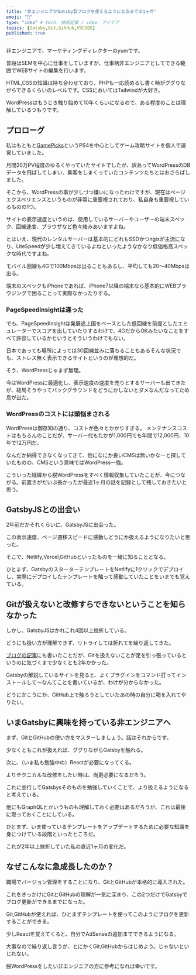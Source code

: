 ```yaml
---
title: "非エンジニアがGatsby製ブログを使えるようになるまでの1ヶ月"
emoji: "🔰"
type: "idea" # tech: 技術記事 / idea: アイデア
topics: [Gatsby,Git,GitHub,VSCODE]
published: true
---
```

非エンジニアで、マーケティングディレクターのyumです。

普段はSEMを中心に仕事をしていますが、仕事柄非エンジニアとしてできる範囲でWEBサイトの編集を行います。

HTML,CSSの知識は持ち合わせており、PHPも一応読めるし書く時がググりながらできるくらいのレベルです。CSSにおいてはTailwindが大好き。

WordPressはもうじき触り始めて10年くらいになるので、ある程度のことは理解しているつもりです。

## プロローグ

私はもともと[GamePicks](https://gamepicks.tokyo)というPS4を中心としてゲーム攻略サイトを個人で運営していました。

月間20万PV程度のゆるくやっていたサイトでしたが、訳あってWordPressのDBデータを飛ばしてしまい、集客をしまくっていたコンテンツたちとはおさらばしました。

そこから、WordPressの事が少しづつ嫌いになったわけですが、現在はページエクスペリエンスというものが非常に重要視されており、私自身も重要視しているものの1つ。

サイトの表示速度というのは、使用しているサーバーやユーザーの端末スペック、回線速度、ブラウザなど色々絡みあいますよね。

とはいえ、現代のレンタルサーバーは基本的にどれもSSDかつngixが主流になり、LiteSpeedが少し増えてきているよねといったようなかなり低価格高スペックな時代ですよね。

モバイル回線も4Gで100Mbpsは出ることもあるし、平均しても20〜40Mbpsは出る。

端末のスペックもiPhoneであれば、iPhone7以降の端末なら基本的にWEBブラウジングで困ることって実際なかったりする。

### PageSpeedInsightは違った
でも、PageSpeedInsightは発展途上国をベースとした低回線を前提としたエミュレーターでスコアを出していたりするわけで、4GだからOKみたいなことをすべて許容しているかというとそういうわけでもない。

日本であっても場所によっては3G回線並みに落ちることもあるそんな状況でも、ストレス無く表示できるサイトというのが理想的だ。

そう、WordPressじゃまず無理。

今はWordPressに最適化し、表示速度の速度を売りとするサーバーも出てきたが、結局そうやってバックグラウンドをどうにかしないとダメなんだなってため息が出た。

### WordPressのコストには頭悩まされる
WordPressは御存知の通り、コストが色々とかかりすぎる。
メンテナンスコストはもちろんのことだが、サーバー代もたかが1,000円でも年間で12,000円、10年で12万円だ。

なんだか納得できなくなってきて、他になにか良いCMSは無いかなーと探していたものの、CMSという意味ではWordPress一強。

こういった経緯から脱WordPressをすべく情報収集していたことが、今につながる。前置きがだいぶ長かったが最近1ヶ月の話を記録として残しておきたいと思う。

## GatsbyJSとの出会い
2年前だかそれくらいに、GatsbyJSに出会った。

この表示速度、ページ遷移スピードに感動しどうにか扱えるようになりたいと思った。

そこで、Netlify,Vercel,GitHubといったものを一緒に知ることとなる。

ひとまず、GatsbyのスターターテンプレートをNetlifyに1クリックでデプロイし、実際にデプロイしたテンプレートを触って感動していたことをいまでも覚えている。

## Gitが扱えないと改修すらできないということを知らなかった
しかし、GatsbyJSはかれこれ4回以上挫折している。

どうにも扱い方が理解できず、リトライしては折れてを繰り返してきた。

[ブログの記事](https://gamepicks.tokyo/gatsbyjs/)にも書いたことだが、Gitを扱えないことが足を引っ張っているというのに気づくまで少なくとも2年かかった。

Gatsbyの解説しているサイトを見ると、よくプラグインをコマンド打ってインストールして〜なんてことを書いているが、わけが分からなかった。

どうにかこうにか、GitHub上で触ろうとしていたあの時の自分に喝を入れてやりたい。

## いまGatsbyに興味を持っている非エンジニアへ
まず、GitとGitHubの使い方をマスターしましょう。話はそれからです。

少なくともこれが扱えれば、ググりながらGatsbyを触れる。

次に、（いま私も勉強中の）Reactが必要になってくる。

よりテクニカルな改修をしたい時は、尚更必要になるだろう。

これに並行してGatsbysそのものを勉強していくことで、より扱えるようになると考えている。

他にもGraphQLとかいうものも理解しておく必要はあるだろうが、これは最後に取っておくことにしている。

ひとまず、いま使っているテンプレートをアップデートするために必要な知識を身につけている段階といったところだ。

これが2年以上挫折していた私の直近1ヶ月の変化だ。

## なぜこんなに急成長したのか？
職場でバージョン管理をすることになり、GitとGitHubが本格的に導入された。

これをきっかけにGitとGitHubの理解が一気に深まり、この2つだけでGatsbyでブログ更新ができるまでになった。

Git,GitHubが使えれば、ひとまずテンプレートを使ってこのようにブログを更新することができる。

少しReactを覚えてくると、自分でAdSenseの追加までできるようになる。

大事なので繰り返し言うが、とにかくGit,GitHubからはじめよう。じゃないといじれない。

脱WordPressをしたい非エンジニアの方に参考になれば幸いです。